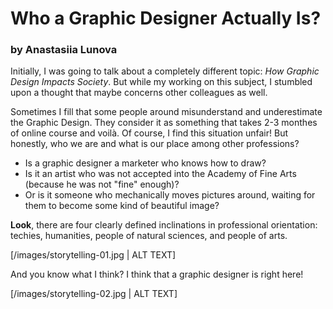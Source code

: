 # Who a Graphic Designer Actually Is?

### by Anastasiia Lunova

Initially, I was going to talk about a completely different topic: _How Graphic Design Impacts Society_. But while my working on this subject, I stumbled upon a thought that maybe concerns other colleagues as well. 

Sometimes I fill that some people around misunderstand and underestimate the Graphic Design. They consider it as something that takes 2-3 monthes of online course and voilà.
Of course, I find this situation unfair! But honestly, who we are and what is our place among other professions?

* Is a graphic designer a marketer who knows how to draw?
* Is it an artist who was not accepted into the Academy of Fine Arts (because he was not "fine" enough)? 
* Or is it someone who mechanically moves pictures around, waiting for them to become some kind of beautiful image?


**Look**, there are four clearly defined inclinations in professional orientation: techies, humanities, people of natural sciences, and people of arts. 

[/images/storytelling-01.jpg | ALT TEXT]


And you know what I think? I think that a graphic designer is right here!

[/images/storytelling-02.jpg | ALT TEXT]
